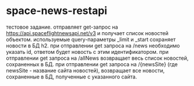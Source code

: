 # space-news-restapi
тестовое задание. отправляет get-запрос на https://api.spaceflightnewsapi.net/v3 и получает список новостей объектом. используемые query-параметры _limit и _start
сохраняет новости в БД h2.
при отправлении get запроса на /news необходимо указать id, ответом будет новость с этим идентификатором. 
при отправлении get запроса на /allNews возвращает весь список новостей, сохраненных в БД.
при отправлении get запроса на /{newsSite} (где newsSite - название сайта новостей), возвращает все новости, сохраненные в БД, полученные с указанного сайта.
